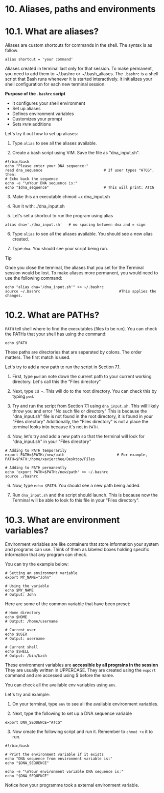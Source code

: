 # 10. Aliases, paths and environments

# 10.1. What are aliases? 

Aliases are custom shortcuts for commands in the shell. The syntax is as follow:

```
alias shortcut = 'your command'
```

Aliases created in terminal last only for that session. To make permanent, you need to add them to ~/.bashrc or ~/.bash_aliases.
The `.bashrc` is a shell script that Bash runs whenever it is started interactively. It initializes your shell configuration for each new terminal session.

**Purpose of the `.bashrc` script**
- It configures your shell environment
- Set up aliases
- Defines environment variables
- Customizes your prompt
- Sets `PATH` additions

Let's try it out how to set up aliases:

1. Type `alias` to see all the aliases available.

2. Create a bash script using VIM. Save the file as "dna_input.sh".

```
#!/bin/bash
echo "Please enter your DNA sequence:"
read dna_sequence                            # If user types "ATCG", then:
# Echo back the sequence
echo -e "\nYour DNA sequence is:"
echo "$dna_sequence"                         # This will print: ATCG
```

3. Make this an executable chmod +x dna_input.sh
  
4. Run it with: ./dna_input.sh

5. Let's set a shortcut to run the program using alias

```
alias dna='./dna_input.sh'   # no spacing between dna and = sign
```

6. Type `alias` to see all the aliases available. You should see a new alias created.

7. Type `dna`. You should see your script being run.

> [!TIP]
> Once you close the terminal, the aliases that you set for the Terminal session would be lost. To make aliases more permanent, you would need to use the following command:
>
> ```
> echo "alias dna='/dna_input.sh'" >> ~/.bashrc
> source ~/.bashrc                                    #This applies the changes. 
> ```


# 10.2. What are PATHs? 

`PATH` tell shell where to find the executables (files to be run). 
You can check the PATHs that your shell has using the command:

```
echo $PATH
```

These paths are directories that are separated by colons. 
The order matters. The first match is used. 

Let's try to add a new path to run the script in Section 7.1. 

1. First, type `pwd` an note down the current path to your current working directory. Let's call this the "Files directory"

2. Next, type `cd ~`. This will do to the root directory. You can check this by typing `pwd`.

3. Try and run the script from Section 7.1 using `dna_input.sh`.
   This will likely throw you and error "No such file or directory"
   This is because the "dna_input.sh" file is not found in the root directory, it is found in your "Files directory"
   Additionally, the "Files directory" is not a place the terminal looks into because it's not in `PATH`. 


5. Now, let's try and add a new path so that the terminal will look for "dna_input.sh" in your "Files directory"

```
# Adding to PATH temporarily
export PATH=$PATH:/new/path                        # For example, PATH=$PATH:/home/xavierchee/Desktop/Files

# Adding to PATH permanently
echo 'export PATH=$PATH:/new/path' >> ~/.bashrc
source ./bashrc
```

6. Now, type `echo $PATH`. You should see a new path being added.

7. Run `dna_input.sh` and the script should launch. This is because now the Terminal will be able to look fo this file in your "Files directory".

# 10.3. What are environment variables? 

Environment variables are like containers that store information your system and programs can use. Think of them as labeled boxes holding specific information that any program can check.

You can try the example below:

```
# Setting an environment variable
export MY_NAME="John"

# Using the variable
echo $MY_NAME
# Output: John
```

Here are some of the common variable that have been preset:

```
# Home directory
echo $HOME
# Output: /home/username

# Current user
echo $USER
# Output: username

# Current shell
echo $SHELL
# Output: /bin/bash
```

These environment variables are **accessible by all prograins in the session**
They are usually written in UPPERCASE.
They are created using the `export` command and are accessed using $ before the name. 

You can check all the available env variables using `env`. 

Let's try and example:

1. On your terminal, type `env` to see all the available environment variables.

2. Next, type the following to set up a DNA sequence variable
```
export DNA_SEQUENCE="ATCG"
```

3. Now create the following script and run it. Remember to `chmod +x` it to run.
```
#!/bin/bash

# Print the environment variable if it exists
echo "DNA sequence from environment variable is:"
echo "$DNA_SEQUENCE"

echo -e "\nYour environment variable DNA sequence is:"
echo "$DNA_SEQUENCE"
```

Notice how your programme took a external environment variable. 

